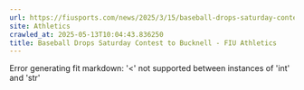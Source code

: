 ```yaml
---
url: https://fiusports.com/news/2025/3/15/baseball-drops-saturday-contest-to-bucknell.aspx
site: Athletics
crawled_at: 2025-05-13T10:04:43.836250
title: Baseball Drops Saturday Contest to Bucknell - FIU Athletics
---
```


Error generating fit markdown: '<' not supported between instances of 'int' and 'str'